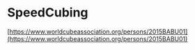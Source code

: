 # SpeedCubing

[https://www.worldcubeassociation.org/persons/2015BABU01](https://www.worldcubeassociation.org/persons/2015BABU01)
